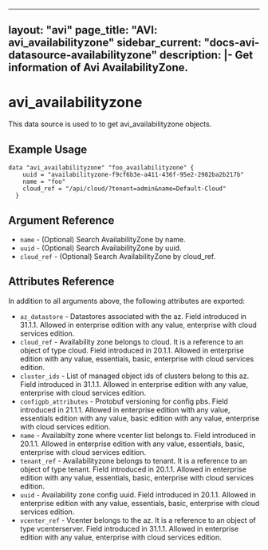 <!--
    Copyright 2021 VMware, Inc.
    SPDX-License-Identifier: Mozilla Public License 2.0
-->
---
layout: "avi"
page_title: "AVI: avi_availabilityzone"
sidebar_current: "docs-avi-datasource-availabilityzone"
description: |-
  Get information of Avi AvailabilityZone.
---

# avi_availabilityzone

This data source is used to to get avi_availabilityzone objects.

## Example Usage

```hcl
data "avi_availabilityzone" "foo_availabilityzone" {
    uuid = "availabilityzone-f9cf6b3e-a411-436f-95e2-2982ba2b217b"
    name = "foo"
    cloud_ref = "/api/cloud/?tenant=admin&name=Default-Cloud"
  }
```

## Argument Reference

* `name` - (Optional) Search AvailabilityZone by name.
* `uuid` - (Optional) Search AvailabilityZone by uuid.
* `cloud_ref` - (Optional) Search AvailabilityZone by cloud_ref.
  
## Attributes Reference

In addition to all arguments above, the following attributes are exported:

* `az_datastore` - Datastores associated with the az. Field introduced in 31.1.1. Allowed in enterprise edition with any value, enterprise with cloud services edition.
* `cloud_ref` - Availability zone belongs to cloud. It is a reference to an object of type cloud. Field introduced in 20.1.1. Allowed in enterprise edition with any value, essentials, basic, enterprise with cloud services edition.
* `cluster_ids` - List of managed object ids of clusters belong to this az. Field introduced in 31.1.1. Allowed in enterprise edition with any value, enterprise with cloud services edition.
* `configpb_attributes` - Protobuf versioning for config pbs. Field introduced in 21.1.1. Allowed in enterprise edition with any value, essentials edition with any value, basic edition with any value, enterprise with cloud services edition.
* `name` - Availabilty zone where vcenter list belongs to. Field introduced in 20.1.1. Allowed in enterprise edition with any value, essentials, basic, enterprise with cloud services edition.
* `tenant_ref` - Availabilityzone belongs to tenant. It is a reference to an object of type tenant. Field introduced in 20.1.1. Allowed in enterprise edition with any value, essentials, basic, enterprise with cloud services edition.
* `uuid` - Availability zone config uuid. Field introduced in 20.1.1. Allowed in enterprise edition with any value, essentials, basic, enterprise with cloud services edition.
* `vcenter_ref` - Vcenter belongs to the az. It is a reference to an object of type vcenterserver. Field introduced in 31.1.1. Allowed in enterprise edition with any value, enterprise with cloud services edition.

